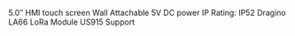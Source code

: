 5.0″ HMI touch screen
Wall Attachable
5V DC power
IP Rating: IP52
Dragino LA66 LoRa Module
US915 Support
